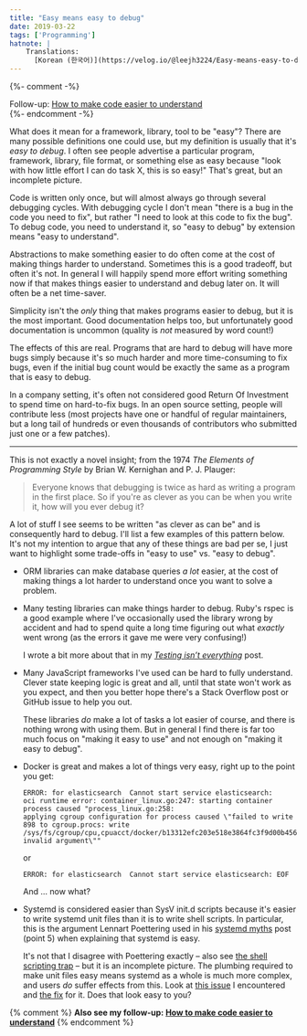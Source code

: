 ```yaml
---
title: "Easy means easy to debug"
date: 2019-03-22
tags: ['Programming']
hatnote: |
    Translations:
      [Korean (한국어)](https://velog.io/@leejh3224/Easy-means-easy-to-debug).
---
```


{%- comment -%}
<div class="hatnote">
Follow-up: <a href="/understandable.html">How to make code easier to understand</a>
</div>
{%- endcomment -%}

What does it mean for a framework, library, tool to be "easy"? There are many
possible definitions one could use, but my definition is usually that it's *easy
to debug*.
I often see people advertise a particular program, framework, library, file
format, or something else as easy because "look with how little effort I can do
task X, this is so easy!" That's great, but an incomplete picture.

Code is written only once, but will almost always go through several debugging
cycles. With debugging cycle I don't mean "there is a bug in the code you need
to fix", but rather "I need to look at this code to fix the bug". To debug code,
you need to understand it, so "easy to debug" by extension means "easy to
understand".

Abstractions to make something easier to do often come at the cost of making
things harder to understand. Sometimes this is a good tradeoff, but often it's
not. In general I will happily spend more effort writing something now if that
makes things easier to understand and debug later on. It will often be a net
time-saver.

Simplicity isn't the *only* thing that makes programs easier to debug, but it is
the most important. Good documentation helps too, but unfortunately good
documentation is uncommon (quality is *not* measured by word count!)

The effects of this are real. Programs that are hard to debug will have more
bugs simply because it's so much harder and more time-consuming to fix bugs,
even if the initial bug count would be exactly the same as a program that is
easy to debug.

In a company setting, it's often not considered good Return Of Investment to
spend time on hard-to-fix bugs. In an open source setting, people will
contribute less (most projects have one or handful of regular maintainers, but a
long tail of hundreds or even thousands of contributors who submitted just one
or a few patches).

---

This is not exactly a novel insight; from the 1974 *The Elements of Programming
Style* by Brian W. Kernighan and P. J. Plauger:

> Everyone knows that debugging is twice as hard as writing a program in
> the first place. So if you're as clever as you can be when you write it, how
> will you ever debug it?

A lot of stuff I see seems to be written "as clever as can be" and is
consequently hard to debug. I'll list a few examples of this pattern below. It's
not my intention to argue that any of these things are bad per se, I just want
to highlight some trade-offs in "easy to use" vs. "easy to debug".

- ORM libraries can make database queries *a lot* easier, at the cost of making
  things a lot harder to understand once you want to solve a problem.

- Many testing libraries can make things harder to debug. Ruby's rspec is a good
  example where I've occasionally used the library wrong by accident and had to
  spend quite a long time figuring out what *exactly* went wrong (as the errors
  it gave me were very confusing!)

  I wrote a bit more about that in my [*Testing isn’t everything*](/testing.html)
  post.

- Many JavaScript frameworks I've used can be hard to fully understand. Clever
  state keeping logic is great and all, until that state won't work as you
  expect, and then you better hope there's a Stack Overflow post or GitHub issue
  to help you out.

  These libraries *do* make a lot of tasks a lot easier of course, and there is
  nothing wrong with using them. But in general I find there is far too much
  focus on "making it easy to use" and not enough on "making it easy to debug".

- Docker is great and makes a lot of things very easy, right up to the point you
  get:

      ERROR: for elasticsearch  Cannot start service elasticsearch:
      oci runtime error: container_linux.go:247: starting container process caused "process_linux.go:258:
      applying cgroup configuration for process caused \"failed to write 898 to cgroup.procs: write
      /sys/fs/cgroup/cpu,cpuacct/docker/b13312efc203e518e3864fc3f9d00b4561168ebd4d9aad590cc56da610b8dd0e/cgroup.procs:
      invalid argument\""

  or

      ERROR: for elasticsearch  Cannot start service elasticsearch: EOF

  And ... now what?

- Systemd is considered easier than SysV init.d scripts because it's easier to
  write systemd unit files than it is to write shell scripts. In particular,
  this is the argument Lennart Poettering used in his [systemd
  myths](http://0pointer.de/blog/projects/the-biggest-myths.html) post (point
  5) when explaining that systemd is easy.

  It's not that I disagree with Poettering exactly – also see [the shell
  scripting trap](/shell-scripting-trap.html) – but it is an incomplete
  picture. The plumbing required to make unit files easy means systemd as a
  whole is much more complex, and users *do* suffer effects from this.
  Look at [this issue](https://unix.stackexchange.com/q/185495/33645) I
  encountered and [the
  fix](https://cgit.freedesktop.org/systemd/systemd/commit/?id=6e392c9c45643d106673c6643ac8bf4e65da13c1)
  for it. Does that look easy to you?

{% comment %}
**Also see my follow-up: [How to make code easier to understand](/understandable.html)**
{% endcomment %}
